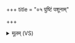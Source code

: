 +++
title = "०५ पुष्टिं पशूनाम्"

+++
<details><summary>मूलम् (VS)</summary>

पु॒ष्टिं प॑शू॒नां परि॑ जग्रभा॒हं चतु॑ष्पदां द्वि॒पदां॒ यच्च॑ धा॒न्य᳡म्। पयः॑ पशू॒नां रस॒मोष॑धीनां॒ बृह॒स्पतिः॑ सवि॒ता मे॒ नि य॑च्छात् ॥
</details>